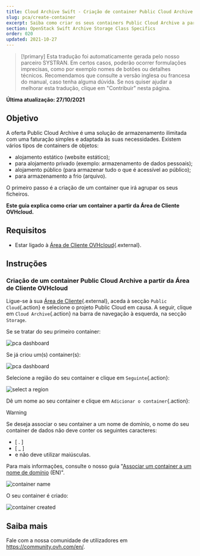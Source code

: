 ```yaml
---
title: Cloud Archive Swift - Criação de container Public Cloud Archive
slug: pca/create-container
excerpt: Saiba como criar os seus containers Public Cloud Archive a partir da Área de Cliente OVHcloud
section: OpenStack Swift Archive Storage Class Specifics
order: 020
updated: 2021-10-27
---
```


> [!primary]
> Esta tradução foi automaticamente gerada pelo nosso parceiro SYSTRAN. Em certos casos, poderão ocorrer formulações imprecisas, como por exemplo nomes de botões ou detalhes técnicos. Recomendamos que consulte a versão inglesa ou francesa do manual, caso tenha alguma dúvida. Se nos quiser ajudar a melhorar esta tradução, clique em "Contribuir" nesta página.
>

**Última atualização: 27/10/2021**

## Objetivo

A oferta Public Cloud Archive é uma solução de armazenamento ilimitada com uma faturação simples e adaptada às suas necessidades. Existem vários tipos de containers de objetos:

- alojamento estático (website estático);
- para alojamento privado (exemplo: armazenamento de dados pessoais);
- alojamento público (para armazenar tudo o que é acessível ao público);
- para armazenamento a frio (arquivo).

O primeiro passo é a criação de um container que irá agrupar os seus ficheiros. 

**Este guia explica como criar um container a partir da Área de Cliente OVHcloud.**

## Requisitos

- Estar ligado à [Área de Cliente OVHcloud](https://www.ovh.com/auth/?action=gotomanager&from=https://www.ovh.pt/&ovhSubsidiary=pt){.external}.

## Instruções

### Criação de um container Public Cloud Archive a partir da Área de Cliente OVHcloud

Ligue-se à sua [Área de Cliente](https://www.ovh.com/auth/?action=gotomanager&from=https://www.ovh.pt/&ovhSubsidiary=pt){.external}, aceda à secção `Public Cloud`{.action} e selecione o projeto Public Cloud em causa. A seguir, clique em `Cloud Archive`{.action} na barra de navegação à esquerda, na secção `Storage`.

Se se tratar do seu primeiro container:

![pca dashboard](images/create-container-20211006094158312.png)

Se já criou um(s) container(s):

![pca dashboard](images/create-container-20211006094851682.png)

Selecione a região do seu container e clique em `Seguinte`{.action}:

![select a region](images/create-container-20211006094448923.png)

Dê um nome ao seu container e clique em `Adicionar o container`{.action}:

> [!warning]
>
> Se deseja associar o seu container a um nome de domínio, o nome do seu container de dados não deve conter os seguintes caracteres:
> 
> - [ . ]
> - [ _ ]
> - e não deve utilizar maiúsculas.
>
> Para mais informações, consulte o nosso guia "[Associar um container a um nome de domínio](https://docs.ovh.com/gb/en/storage/pcs/link-domain/) (EN)".
>

![container name](images/create-container-20211006094550334.png)

O seu container é criado:

![container created](images/create-container-20211006094630754.png)

## Saiba mais

Fale com a nossa comunidade de utilizadores em <https://community.ovh.com/en/>.
